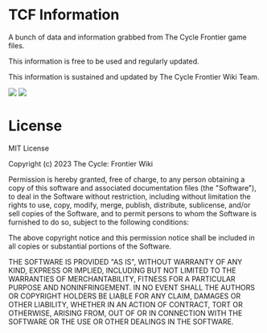 # TCF Information
A bunch of data and information grabbed from The Cycle Frontier game files. 

This information is free to be used and regularly updated.

This information is sustained and updated by The Cycle Frontier Wiki Team.

[![](https://img.shields.io/static/v1?label=Donate%20Ko-fi&message=%E2%9D%A4&logo=KoFi&color=%23fe8e86)](https://ko-fi.com/tcfwiki)
[![](https://img.shields.io/static/v1?label=Donate%20GitHub&message=%E2%9D%A4&logo=GitHub&color=%23fe8e86)](https://github.com/sponsors/tcf-wiki)

# License
MIT License

Copyright (c) 2023 The Cycle: Frontier Wiki

Permission is hereby granted, free of charge, to any person obtaining a copy of this software and associated documentation files (the "Software"), to deal in the Software without restriction, including without limitation the rights to use, copy, modify, merge, publish, distribute, sublicense, and/or sell copies of the Software, and to permit persons to whom the Software is furnished to do so, subject to the following conditions:

The above copyright notice and this permission notice shall be included in all copies or substantial portions of the Software.

THE SOFTWARE IS PROVIDED "AS IS", WITHOUT WARRANTY OF ANY KIND, EXPRESS OR IMPLIED, INCLUDING BUT NOT LIMITED TO THE WARRANTIES OF MERCHANTABILITY, FITNESS FOR A PARTICULAR PURPOSE AND NONINFRINGEMENT. IN NO EVENT SHALL THE AUTHORS OR COPYRIGHT HOLDERS BE LIABLE FOR ANY CLAIM, DAMAGES OR OTHER LIABILITY, WHETHER IN AN ACTION OF CONTRACT, TORT OR OTHERWISE, ARISING FROM, OUT OF OR IN CONNECTION WITH THE SOFTWARE OR THE USE OR OTHER DEALINGS IN THE SOFTWARE.
